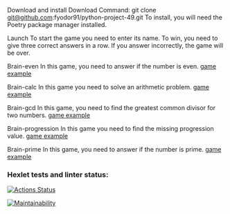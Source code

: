 Download and install
Download Command: git clone git@github.com:fyodor91/python-project-49.git
To install, you will need the Poetry package manager installed.

Launch
To start the game you need to enter its name.
To win, you need to give three correct answers in a row.
If you answer incorrectly, the game will be over.

Brain-even
In this game, you need to answer if the number is even.
[game example](https://asciinema.org/a/578811) 

Brain-calc
In this game you need to solve an arithmetic problem.
[game example](https://asciinema.org/a/578812)

Brain-gcd
In this game, you need to find the greatest common divisor for two numbers.
[game example](https://asciinema.org/a/578814)

Brain-progression
In this game you need to find the missing progression value.
[game example](https://asciinema.org/a/578816)

Brain-prime
In this game, you need to answer if the number is prime.
[game example](https://asciinema.org/a/578817)

### Hexlet tests and linter status:
[![Actions Status](https://github.com/fyodor91/python-project-49/workflows/hexlet-check/badge.svg)](https://github.com/fyodor91/python-project-49/actions)

[![Maintainability](https://api.codeclimate.com/v1/badges/b98262d0795668e85f38/maintainability)](https://codeclimate.com/github/fyodor91/python-project-49/maintainability)
